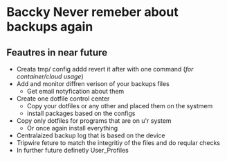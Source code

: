 # Baccky  Never remeber about backups again 

## Feautres in near future
- Creata tmp/ config addd revert it after with one command (*for container/cloud usage*)
- Add and monitor diffren verison of your backups files 
    - Get email notyfication about them 
- Create one dotfile control center
    - Copy your dotfiles or any other and  placed them on the systmem 
    - install packages based on the configs 
- Copy only dotfiles for programs that are on u'r system 
    - Or once again install everything
- Centralaized backup log that is based on the device
- Tripwire feture to match the integritiy of the files and do reqular checks 
- In further future definetly  User_Profiles
